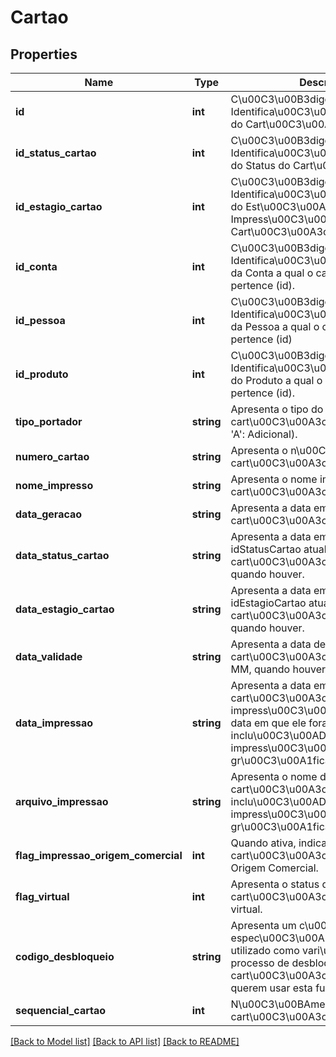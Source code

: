 # Cartao

## Properties
Name | Type | Description | Notes
------------ | ------------- | ------------- | -------------
**id** | **int** | C\u00C3\u00B3digo de Identifica\u00C3\u00A7\u00C3\u00A3o do Cart\u00C3\u00A3o (id). | [optional] 
**id_status_cartao** | **int** | C\u00C3\u00B3digo de Identifica\u00C3\u00A7\u00C3\u00A3o do Status do Cart\u00C3\u00A3o (id). | [optional] 
**id_estagio_cartao** | **int** | C\u00C3\u00B3digo de Identifica\u00C3\u00A7\u00C3\u00A3o do Est\u00C3\u00A1gio de Impress\u00C3\u00A3o do Cart\u00C3\u00A3o (id). | [optional] 
**id_conta** | **int** | C\u00C3\u00B3digo de Identifica\u00C3\u00A7\u00C3\u00A3o da Conta a qual o cart\u00C3\u00A3o pertence (id). | [optional] 
**id_pessoa** | **int** | C\u00C3\u00B3digo de Identifica\u00C3\u00A7\u00C3\u00A3o da Pessoa a qual o cart\u00C3\u00A3o pertence (id) | [optional] 
**id_produto** | **int** | C\u00C3\u00B3digo de Identifica\u00C3\u00A7\u00C3\u00A3o do Produto a qual o cart\u00C3\u00A3o pertence (id). | [optional] 
**tipo_portador** | **string** | Apresenta o tipo do Portador do cart\u00C3\u00A3o, sendo: (&#39;T&#39;: Titular, &#39;A&#39;: Adicional). | [optional] 
**numero_cartao** | **string** | Apresenta o n\u00C3\u00BAmero do cart\u00C3\u00A3o. | [optional] 
**nome_impresso** | **string** | Apresenta o nome impresso no cart\u00C3\u00A3o. | [optional] 
**data_geracao** | **string** | Apresenta a data em que o cart\u00C3\u00A3o foi gerado. | [optional] 
**data_status_cartao** | **string** | Apresenta a data em que o idStatusCartao atual do cart\u00C3\u00A3o fora aplicado, quando houver. | [optional] 
**data_estagio_cartao** | **string** | Apresenta a data em que o idEstagioCartao atual do cart\u00C3\u00A3o fora aplicado, quando houver. | [optional] 
**data_validade** | **string** | Apresenta a data de validade do cart\u00C3\u00A3o em formato yyyy-MM, quando houver. | [optional] 
**data_impressao** | **string** | Apresenta a data em que o cart\u00C3\u00A3o fora impresso, caso impress\u00C3\u00A3o em loja, ou a data em que ele fora inclu\u00C3\u00ADdo no arquivo para impress\u00C3\u00A3o via gr\u00C3\u00A1fica. | [optional] 
**arquivo_impressao** | **string** | Apresenta o nome do arquivo onde o cart\u00C3\u00A3o fora inclu\u00C3\u00ADdo para impress\u00C3\u00A3o por uma gr\u00C3\u00A1fica, quando houver. | [optional] 
**flag_impressao_origem_comercial** | **int** | Quando ativa, indica que o cart\u00C3\u00A3o fora impresso na Origem Comercial. | [optional] 
**flag_virtual** | **int** | Apresenta o status que informa se o cart\u00C3\u00A3o \u00C3\u00A9 virtual. | [optional] 
**codigo_desbloqueio** | **string** | Apresenta um c\u00C3\u00B3digo espec\u00C3\u00ADfico para ser utilizado como vari\u00C3\u00A1vel no processo de desbloqueio do cart\u00C3\u00A3o para emissores que querem usar esta funcionalidade. | [optional] 
**sequencial_cartao** | **int** | N\u00C3\u00BAmero sequencial do cart\u00C3\u00A3o | [optional] 

[[Back to Model list]](../README.md#documentation-for-models) [[Back to API list]](../README.md#documentation-for-api-endpoints) [[Back to README]](../README.md)



